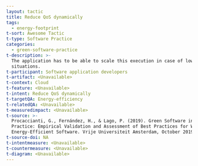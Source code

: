 ```yaml
---
layout: tactic
title: Reduce QoS dynamically
tags:
  - energy-footprint
t-sort: Awesome Tactic
t-type: Software Practice
categories:
  - green-software-practice
t-description: >-
  The application has to be able to scale this execution in case of low-power
  situations.
t-participant: Software application developers
t-artifact: <Unavailable>
t-context: Cloud
t-feature: <Unavailable>
t-intent: Reduce QoS dynamically
t-targetQA: Energy-efficiency
t-relatedQA: <Unavailable>
t-measuredimpact: <Unavailable>
t-source: >-
  Procaccianti, G., Fernández, H., & Lago, P. (2019). Green Software in
  Practice: Empirical Validation and Assessment of Best Practices for Writing
  Energy-Efficient Software. Vrije Universiteit Amsterdam, October 2019.
t-source-doi: NA
t-intentmeasure: <Unavailable>
t-countermeasure: <Unavailable>
t-diagram: <Unavailable>
---
```


